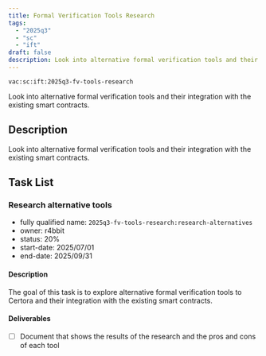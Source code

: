 ```yaml
---
title: Formal Verification Tools Research
tags:
  - "2025q3"
  - "sc"
  - "ift"
draft: false
description: Look into alternative formal verification tools and their integration with the existing smart contracts.
---
```


`vac:sc:ift:2025q3-fv-tools-research`

Look into alternative formal verification tools and their integration with the existing smart contracts.

## Description

Look into alternative formal verification tools and their integration with the existing smart contracts.

## Task List

### Research alternative tools

* fully qualified name: `2025q3-fv-tools-research:research-alternatives`
* owner: r4bbit
* status: 20%
* start-date: 2025/07/01
* end-date: 2025/09/31

#### Description

The goal of this task is to explore alternative formal verification tools to Certora and their integration with the existing smart contracts.

#### Deliverables

- [ ] Document that shows the results of the research and the pros and cons of each tool

